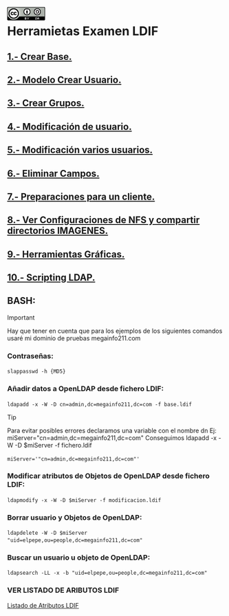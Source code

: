 <img src="./imagenes/MI-LICENCIA88x31.png" style="float: left; margin-right: 10px;" />

# Herramietas Examen LDIF

## [1.- Crear Base.](./LDIF/base.ldif)
## [2.- Modelo Crear Usuario.](./LDIF/juan.ldif)
## [3.- Crear Grupos.](./LDIF/sistemas.ldif)
## [4.- Modificación de usuario.](./LDIF/CambioJuan.ldif)
## [5.- Modificación varios usuarios.](./LDIF/modificacion.ldif)
## [6.- Eliminar Campos.](./LDIF/eliminarMail.ldif)
## [7.- Preparaciones para un cliente.](./variado/preparandoCliente.md)
## [8.- Ver Configuraciones de NFS y compartir directorios IMAGENES.](./variado/CapturasExportaciones/)
## [9.- Herramientas Gráficas.](./HerramientasGraficas)
## [10.- Scripting LDAP.](./scripts)
## BASH:
> [!IMPORTANT]
> Hay que tener en cuenta que para los ejemplos de los siguientes comandos
> usaré mi dominio de pruebas megainfo211.com
### Contraseñas:

`slappasswd -h {MD5}`

### Añadir datos a OpenLDAP desde fichero LDIF:

`ldapadd -x -W -D cn=admin,dc=megainfo211,dc=com -f base.ldif`

> [!TIP]
> Para evitar posibles errores declaramos una variable con el nombre dn Ej: miServer="cn=admin,dc=megainfo211,dc=com"
> Conseguimos ldapadd -x -W -D $miServer -f fichero.ldif

`miServer='"cn=admin,dc=megainfo211,dc=com"'`

### Modificar atributos de Objetos de OpenLDAP desde fichero LDIF:

`ldapmodify -x -W -D $miServer -f modificacion.ldif`

### Borrar usuario y Objetos de OpenLDAP:

`ldapdelete -W -D $miServer "uid=elpepe,ou=people,dc=megainfo211,dc=com"`

### Buscar un usuario u objeto de OpenLDAP:

`ldapsearch -LL -x -b "uid=elpepe,ou=people,dc=megainfo211,dc=com"`


### VER LISTADO DE ARIBUTOS LDIF

[Listado de Atributos LDIF](https://www.zytrax.com/books/ldap/ape/)
